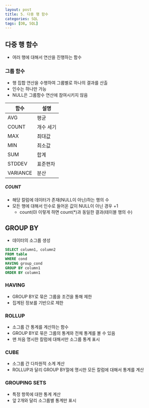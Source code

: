 ```yaml
---
layout: post
title: 5. 다중 행 함수
categories: SQL
tags: [DB, SQL]
---
```


## 다중 행 함수
- 여러 행에 대해서 연산을 진행하는 함수

### 그룹 함수
- 행 집합 연산을 수행하여 그룹별로 하나의 결과를 산출
- 인수는 하나만 가능
- NULL은 그룹함수 연산에 참여시키지 않음

|함수|설명|
|-|-|
|AVG|평균|
|COUNT|개수 세기|
|MAX|최대값|
|MIN|최소값|
|SUM|합계|
|STDDEV|표준편차|
|VARIANCE|분산|

##### COUNT
- 해당 칼럼에 데이터가 존재(NULL이 아닌)하는 행의 수
- 모든 행에 대해서 인수로 들어온 값이 NULL이 아닌 경우 +1
  - count(0) 이렇게 하면 count(*)과 동일한 결과(테이블 행의 수)

## GROUP BY
- 데이터의 소그룹 생성

```sql
SELECT column1, column2
FROM table
WHERE cond
HAVING group_cond
GROUP BY column1
ORDER BY column1
```

### HAVING
- GROUP BY로 묶은 그룹을 조건을 통해 제한
- 집계된 정보를 기반으로 제한

### ROLLUP
- 소그룹 간 통계를 계산하는 함수
- GROUP BY로 묶은 그룹의 통계와 전체 통계를 볼 수 있음
- 맨 처음 명시한 칼럼에 대해서만 소그룹 통계 표시

### CUBE
- 소그룹 간 다차원적 소계 계산
- ROLLUP과 달리 GROUP BY절에 명시한 모든 칼럼에 대해서 통계를 계산

### GROUPING SETS
- 특정 항목에 대한 통계 계산
- 앞 2개와 달리 소그룹별 통계만 표시
